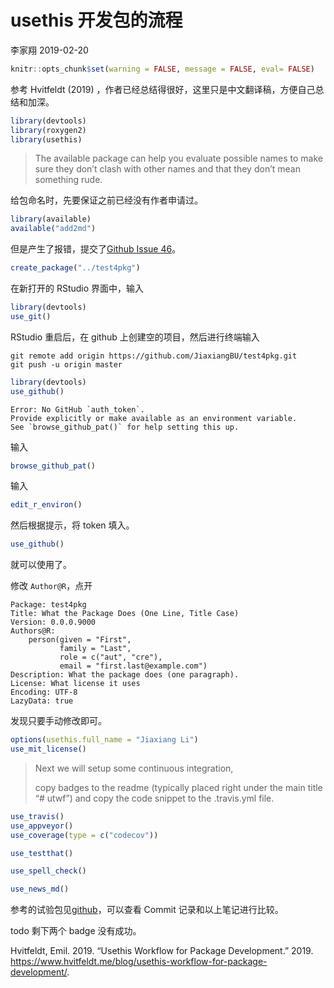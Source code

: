 usethis 开发包的流程
================
李家翔
2019-02-20

``` r
knitr::opts_chunk$set(warning = FALSE, message = FALSE, eval= FALSE)
```

参考 Hvitfeldt (2019) ，作者已经总结得很好，这里只是中文翻译稿，方便自己总结和加深。

``` r
library(devtools)
library(roxygen2)
library(usethis)
```

> The available package can help you evaluate possible names to make
> sure they don’t clash with other names and that they don’t mean
> something rude.

给包命名时，先要保证之前已经没有作者申请过。

``` r
library(available)
available("add2md")
```

但是产生了报错，提交了[Github
Issue 46](https://github.com/ropenscilabs/available/issues/46)。

``` r
create_package("../test4pkg")
```

在新打开的 RStudio 界面中，输入

``` r
library(devtools)
use_git()
```

RStudio 重启后，在 github 上创建空的项目，然后进行终端输入

    git remote add origin https://github.com/JiaxiangBU/test4pkg.git
    git push -u origin master

``` r
library(devtools)
use_github()
```

    Error: No GitHub `auth_token`.
    Provide explicitly or make available as an environment variable.
    See `browse_github_pat()` for help setting this up.

输入

``` r
browse_github_pat()
```

输入

``` r
edit_r_environ()
```

然后根据提示，将 token 填入。

``` r
use_github()
```

就可以使用了。

修改 `Author@R`，点开

    Package: test4pkg
    Title: What the Package Does (One Line, Title Case)
    Version: 0.0.0.9000
    Authors@R: 
        person(given = "First",
               family = "Last",
               role = c("aut", "cre"),
               email = "first.last@example.com")
    Description: What the package does (one paragraph).
    License: What license it uses
    Encoding: UTF-8
    LazyData: true

发现只要手动修改即可。

``` r
options(usethis.full_name = "Jiaxiang Li")
use_mit_license()
```

> Next we will setup some continuous integration,
> 
> copy badges to the readme (typically placed right under the main title
> “\# utwf”) and copy the code snippet to the .travis.yml file.

``` r
use_travis()
use_appveyor()
use_coverage(type = c("codecov"))
```

``` r
use_testthat()
```

``` r
use_spell_check()
```

``` r
use_news_md()
```

参考的试验包见[github](https://github.com/JiaxiangBU/test4pkg)，可以查看 Commit
记录和以上笔记进行比较。

todo 剩下两个 badge 没有成功。

<div id="refs" class="references">

<div id="ref-Hvitfeldt2019">

Hvitfeldt, Emil. 2019. “Usethis Workflow for Package Development.” 2019.
<https://www.hvitfeldt.me/blog/usethis-workflow-for-package-development/>.

</div>

</div>
